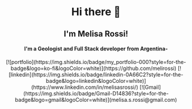 </br>
<h1 align="center"> Hi there 👋 </h1>
<h2 align="center"> I'm Melisa Rossi! </h2>
<h4 align="center"> I'm a Geologist and Full Stack developer from Argentina- </h4>
<p align="center">
[![portfolio](https://img.shields.io/badge/my_portfolio-000?style=for-the-badge&logo=ko-fi&logoColor=white)](https://github.com/melirossi)
[![linkedin](https://img.shields.io/badge/linkedin-0A66C2?style=for-the-badge&logo=linkedin&logoColor=white)](https://www.linkedin.com/in/melisasrossi/)
[![Gmail](https://img.shields.io/badge/Gmail-D14836?style=for-the-badge&logo=gmail&logoColor=white)](melisa.s.rossi@gmail.com)
</p>
